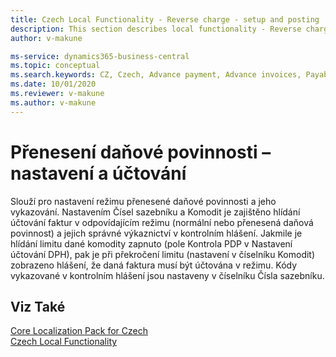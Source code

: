 ```yaml
---
title: Czech Local Functionality - Reverse charge - setup and posting | Microsoft Docs
description: This section describes local functionality - Reverse charge
author: v-makune

ms-service: dynamics365-business-central
ms.topic: conceptual
ms.search.keywords: CZ, Czech, Advance payment, Advance invoices, Payables, Finance,  Cash, EET, Cash Desk
ms.date: 10/01/2020
ms.reviewer: v-makune
ms.author: v-makune
---
```



# Přenesení daňové povinnosti – nastavení a účtování
Slouží pro nastavení režimu přenesené daňové povinnosti a jeho vykazování. Nastavením Čísel sazebníku a Komodit  je zajištěno hlídání účtování faktur v odpovídajícím režimu (normální nebo přenesená daňová povinnost) a jejich správné výkaznictví v kontrolním hlášení. Jakmile je hlídání limitu dané komodity zapnuto (pole Kontrola PDP v Nastavení účtování DPH), pak je při překročení limitu (nastavení v číselníku Komodit) zobrazeno hlášení, že daná faktura musí být účtována v režimu. Kódy vykazované v kontrolním hlášení jsou nastaveny v číselníku Čísla sazebníku. 


## Viz Také

[Core Localization Pack for Czech](ui-extensions-core-localization-pack-cz.md)   
[Czech Local Functionality](czech-local-functionality.md)